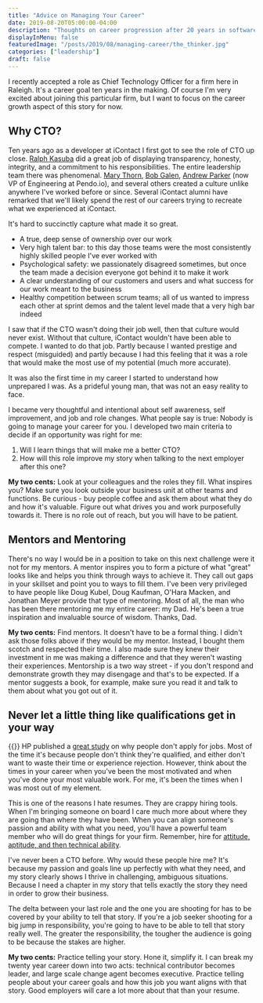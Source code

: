 ```yaml
---
title: "Advice on Managing Your Career"
date: 2019-08-20T05:00:00-04:00
description: "Thoughts on career progression after 20 years in software development."
displayInMenu: false
featuredImage: "/posts/2019/08/managing-career/the_thinker.jpg"
categories: ["leadership"]
draft: false
---
```

I recently accepted a role as Chief Technology Officer for a firm here in Raleigh.  It's a career goal ten years in the making. Of course I'm very excited about joining this particular firm, but I want to focus on the career growth aspect of this story for now.

## Why CTO?
Ten years ago as a developer at iContact I first got to see the role of CTO up close.  [Ralph Kasuba](https://www.linkedin.com/in/ralphkasuba/) did a great job of displaying transparency, honesty, integrity, and a commitment to his responsibilities.  The entire leadership team there was phenomenal.  [Mary Thorn](https://www.linkedin.com/in/marythorn/), [Bob Galen](https://www.linkedin.com/in/bobgalen/), [Andrew Parker](https://www.linkedin.com/in/andrewrobertparker/) (now VP of Engineering at Pendo.io), and several others created a culture unlike anywhere I've worked before or since.  Several iContact alumni have remarked that we'll likely spend the rest of our careers trying to recreate what we experienced at iContact.

It's hard to succinctly capture what made it so great.  

- A true, deep sense of ownership over our work
- Very high talent bar: to this day those teams were the most consistently highly skilled people I've ever worked with
- Psychological safety: we passionately disagreed sometimes, but once the team made a decision everyone got behind it to make it work
- A clear understanding of our customers and users and what success for our work meant to the business
- Healthy competition between scrum teams; all of us wanted to impress each other at sprint demos and the talent level made that a very high bar indeed

I saw that if the CTO wasn't doing their job well, then that culture would never exist.  Without that culture, iContact wouldn't have been able to compete.  I wanted to do that job.  Partly because I wanted prestige and respect (misguided) and partly because I had this feeling that it was a role that would make the most use of my potential (much more accurate).  

It was also the first time in my career I started to understand how unprepared I was.  As a prideful young man, that was not an easy reality to face.

I became very thoughtful and intentional about self awareness, self improvement, and job and role changes.  What people say is true: Nobody is going to manage your career for you.  I developed two main criteria to decide if an opportunity was right for me:

1. Will I learn things that will make me a better CTO?
1. How will this role improve my story when talking to the next employer after this one?

**My two cents:** Look at your colleagues and the roles they fill.  What inspires you?  Make sure you look outside your business unit at other teams and functions.  Be curious - buy people coffee and ask them about what they do and how it's valuable.  Figure out what drives you and work purposefully towards it.  There is no role out of reach, but you will have to be patient.

## Mentors and Mentoring
There's no way I would be in a position to take on this next challenge were it not for my mentors.  A mentor inspires you to form a picture of what "great" looks like and helps you think through ways to achieve it.  They call out gaps in your skillset and point you to ways to fill them.  I've been very privileged to have people like Doug Kubel, Doug Kaufman, O'Hara Macken, and Jonathan Meyer provide that type of mentoring.  Most of all, the man who has been there mentoring me my entire career: my Dad.  He's been a true inspiration and invaluable source of wisdom.  Thanks, Dad.

**My two cents:** Find mentors.  It doesn't have to be a formal thing.  I didn't ask those folks above if they would be my mentor.  Instead, I bought them scotch and respected their time.  I also made sure they knew their investment in me was making a difference and that they weren't wasting their experiences.  Mentorship is a two way street - if you don't respond and demonstrate growth they may disengage and that's to be expected.  If a mentor suggests a book, for example, make sure you read it and talk to them about what you got out of it.

## Never let a little thing like qualifications get in your way
{{<smallimg src="/posts/2019/08/managing-career/resume.png" alt="resume" smartfloat="right" width="125px">}}
HP published a [great study](https://hbr.org/2014/08/why-women-dont-apply-for-jobs-unless-theyre-100-qualified) on why people don't apply for jobs.  Most of the time it's because people don't think they're qualified, and either don't want to waste their time or experience rejection.  However, think about the times in your career when you've been the most motivated and when you've done your most valuable work.  For me, it's been the times when I was most out of my element.

This is one of the reasons I hate resumes.  They are crappy hiring tools.  When I'm bringing someone on board I care much more about where they are going than where they have been.  When you can align someone's passion and ability with what you need, you'll have a powerful team member who will do great things for your firm.  Remember, hire for [attitude, aptitude, and then technical ability](https://eason.blog/posts/2019/04/dont-hire-for-skills/).

I've never been a CTO before.  Why would these people hire me?  It's because my passion and goals line up perfectly with what they need, and my story clearly shows I thrive in challenging, ambiguous situations.  Because I need a chapter in my story that tells exactly the story they need in order to grow their business.

The delta between your last role and the one you are shooting for has to be covered by your ability to tell that story.  If you're a job seeker shooting for a big jump in responsibility, you're going to have to be able to tell that story really well.  The greater the responsibility, the tougher the audience is going to be because the stakes are higher.

**My two cents:** Practice telling your story.  Hone it, simplify it.  I can break my twenty year career down into two acts: technical contributor becomes leader, and large scale change agent becomes executive.  Practice telling people about your career goals and how this job you want aligns with that story.  Good employers will care a lot more about that than your resume.
